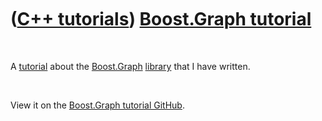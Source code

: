 
 

 

 

 

 

([C++ tutorials](CppTutorial.md)) [Boost.Graph tutorial](CppBoostGraphTutorial.md)
====================================================================================

 

A [tutorial](CppTutorial.md) about the [Boost.Graph](CppBoostGraph.md)
[library](CppLibrary.md) that I have written.

 

View it on the [Boost.Graph tutorial
GitHub](https://github.com/richelbilderbeek/BoostGraphTutorial).

 

 

 

 

 

 


